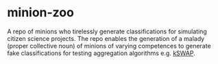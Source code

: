 # minion-zoo
A repo of minions who  tirelessly generate classifications for simulating citizen science projects.  The repo enables the generation of a malady (proper collective noun) of minions of varying competences to generate fake classifications for testing aggregation algorithms e.g. [kSWAP](https://github.com/dr-darryl-wright/kSWAP).